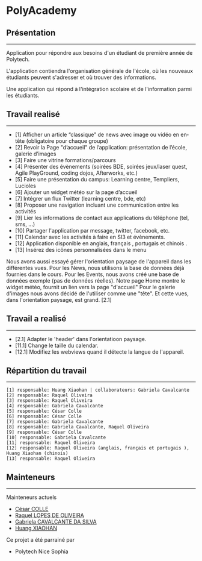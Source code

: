 PolyAcademy
===========

## Présentation ##
------------------
Application pour répondre aux besoins d'un étudiant de première année de Polytech.

L'application contiendra l'organisation générale de l'école, où les nouveaux étudiants peuvent s'adresser et où trouver des informations. 

Une application qui répond à l'intégration scolaire et de l'information parmi les étudiants.

## Travail realisé ##
----------------------
 * [1] Afficher un article “classique” de news avec image ou vidéo en en‐tête (obligatoire pour chaque groupe)
 * [2] Revoir la Page "d’accueil" de l’application: présentation de l’école, galerie d’images
 * [3] Faire une vitrine formations/parcours
 * [4] Présenter des évènements (soirées BDE, soirées jeux/laser quest, Agile PlayGround, coding
      dojos, Afterworks, etc.)
 * [5] Faire une présentation du campus: Learning centre, Templiers, Lucioles
 * [6] Ajouter un widget météo sur la page d’accueil
 * [7] Intégrer un flux Twitter (learning centre, bde, etc)
 * [8] Proposer une navigation incluant une communication entre les activités
 * [9] Lier les informations de contact aux applications du téléphone (tel, sms, ...)
 * [10] Partager l'application par message, twitter, facebook, etc.
 * [11] Calendar avec les activités à faire en SI3 et évènements.
 * [12] Application disponible en anglais, français , portugais et chinois .
 * [13] Insérez des icônes personnalisées dans le menu

Nous avons aussi essayé gérer l'orientation paysage de l'appareil dans les différentes vues.
Pour les News, nous utilisons la base de données déjà fournies dans le cours.
Pour les Events, nous avons créé une base de données exemple (pas de données réelles).
Notre page Home montre le widget météo, fournit un lien vers la page "d'accueil"
Pour le galerie d'images nous avons décidé de l'utiliser comme une "tête". Et cette vues, dans l'orientation paysage, est grand. [2.1]

## Travail a realisé ##
-----------------------
* [2.1] Adapter le 'header' dans l'orientatioon paysage.
* [11.1] Change le taille du calendar.
* [12.1] Modifiez les webviews quand il détecte la langue de l'appareil.

## Répartition du travail ##
----------------------------
    [1] responsable: Huang Xiaohan | collaborateurs: Gabriela Cavalcante
    [2] responsable: Raquel Oliveira
    [3] responsable: Raquel Oliveira
    [4] responsable: Gabriela Cavalcante
    [5] responsable: César Colle
    [6] responsable: César Colle
    [7] responsable: Gabriela Cavalcante
    [8] responsable: Gabriela Cavalcante, Raquel Oliveira
    [9] responsable: César Colle
    [10] responsable: Gabriela Cavalcante
    [11] responsable: Raquel Oliveira
    [12] responsable: Raquel Oliveira (anglais, français et portugais ), Huang Xiaohan (chinois)
    [13] responsable: Raquel Oliveira


## Mainteneurs ##
------------------

Mainteneurs actuels

* [César COLLE](mailto:cesar.colle@gmail.com)
* [Raquel LOPES DE OLIVEIRA](mailto:oliveira.raquel.lopes@gmail.com)
* [Gabriela CAVALCANTE DA SILVA](mailto:gabicavalcantesilva@gmail.com)
* [Huang XIAOHAN](mailto:xiaohan.huang@etu.unice.fr)

Ce projet a été parrainé par

 * Polytech Nice Sophia
